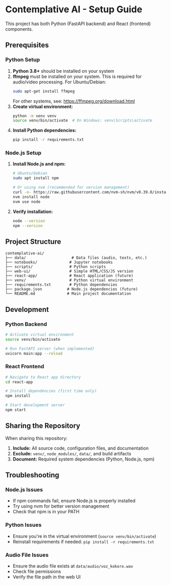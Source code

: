 # Contemplative AI - Setup Guide

This project has both Python (FastAPI backend) and React (frontend) components.

## Prerequisites

### Python Setup
1. **Python 3.8+** should be installed on your system
2. **ffmpeg** must be installed on your system. This is required for audio/video processing. For Ubuntu/Debian:
   ```bash
   sudo apt-get install ffmpeg
   ```
   For other systems, see: https://ffmpeg.org/download.html
2. **Create virtual environment:**
   ```bash
   python -m venv venv
   source venv/bin/activate  # On Windows: venv\Scripts\activate
   ```
3. **Install Python dependencies:**
   ```bash
   pip install -r requirements.txt
   ```

### Node.js Setup
1. **Install Node.js and npm:**
   ```bash
   # Ubuntu/Debian
   sudo apt install npm
   
   # Or using nvm (recommended for version management)
   curl -o- https://raw.githubusercontent.com/nvm-sh/nvm/v0.39.0/install.sh | bash
   nvm install node
   nvm use node
   ```

2. **Verify installation:**
   ```bash
   node --version
   npm --version
   ```

## Project Structure

```
contemplative-ai/
├── data/                    # Data files (audio, texts, etc.)
├── notebooks/              # Jupyter notebooks
├── scripts/                # Python scripts
├── web-ui/                 # Simple HTML/CSS/JS version
├── react-app/              # React application (future)
├── venv/                   # Python virtual environment
├── requirements.txt        # Python dependencies
├── package.json           # Node.js dependencies (future)
└── README.md              # Main project documentation
```

## Development

### Python Backend
```bash
# Activate virtual environment
source venv/bin/activate

# Run FastAPI server (when implemented)
uvicorn main:app --reload
```

### React Frontend
```bash
# Navigate to React app directory
cd react-app

# Install dependencies (first time only)
npm install

# Start development server
npm start
```

## Sharing the Repository

When sharing this repository:

1. **Include:** All source code, configuration files, and documentation
2. **Exclude:** `venv/`, `node_modules/`, `data/`, and build artifacts
3. **Document:** Required system dependencies (Python, Node.js, npm)

## Troubleshooting

### Node.js Issues
- If npm commands fail, ensure Node.js is properly installed
- Try using nvm for better version management
- Check that npm is in your PATH

### Python Issues
- Ensure you're in the virtual environment (`source venv/bin/activate`)
- Reinstall requirements if needed: `pip install -r requirements.txt`

### Audio File Issues
- Ensure the audio file exists at `data/audio/voz_kokoro.wav`
- Check file permissions
- Verify the file path in the web UI 